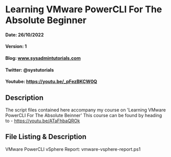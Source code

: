 # Learning VMware PowerCLI For The Absolute Beginner
#### Date: 26/10/2022
#### Version: 1
#### Blog: www.sysadmintutorials.com
#### Twitter: @systutorials
#### Youtube: https://youtu.be/_pFezBKCW0Q

## Description

The script files contained here accompany my course on 'Learning VMware PowerCLI For The Absolute Beinner'
This course can be found by heading to - https://youtu.be/ATaFhbaQROk

## File Listing & Description

VMware PowerCLI vSphere Report: vmware-vsphere-report.ps1
